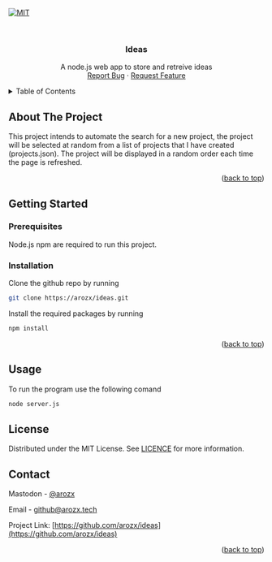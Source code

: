 <div>
<a name="readme-top"></a>

[![MIT][license-shield]][license-url]

<br />
<h3 align="center">Ideas</h3>
  <p align="center">
    A node.js web app to store and retreive ideas
    <br />
    <a href="https://github.com/arozx/ideas/issues">Report Bug</a>
    ·
    <a href="https://github.com/arozx/ideas/issues">Request Feature</a>
  </p>
</div>


<details>
  <summary>Table of Contents</summary>
  <ol>
    <li>
      <a href="#about-the-project">About The Project</a>
    </li>
    <li>
      <a href="#getting-started">Getting Started</a>
      <ul>
        <li><a href="#prerequisites">Prerequisites</a></li>
        <li><a href="#installation">Installation</a></li>
      </ul>
    </li>
    <li><a href="#usage">Usage</a></li>
    <li><a href="#license">License</a></li>
    <li><a href="#contact">Contact</a></li>
  </ol>
</details>

<!-- ABOUT THE PROJECT -->
## About The Project

This project intends to automate the search for a new project, the project will be selected at random from a list of projects that I have created (projects.json). The project will be displayed in a random order each time the page is refreshed.

<p align="right">(<a href="#readme-top">back to top</a>)</p>


<!-- GETTING STARTED -->
## Getting Started



### Prerequisites


Node.js npm are required to run this project.


### Installation

Clone the github repo by running

```sh
git clone https://arozx/ideas.git
```

Install the required packages by running

```sh
npm install
```

<p align="right">(<a href="#readme-top">back to top</a>)</p>

<!-- USAGE -->
## Usage

To run the program use the following comand

```sh
node server.js
```

<!-- LICENSE -->
## License

Distributed under the MIT License. See [LICENCE][license-url] for more information.


<!-- CONTACT -->
## Contact

Mastodon - [@arozx](https://infosec.exchange/@arozx)

Email - github@arozx.tech

Project Link: [https://github.com/arozx/ideas](https://github.com/arozx/ideas)

<p align="right">(<a href="#readme-top">back to top</a>)</p>


<!-- MARKDOWN LINKS & IMAGES -->
[license-shield]: https://img.shields.io/badge/Licence-MIT-green
[license-url]: https://github.com/arozx/quizlet_bot/blob/master/LICENSE

